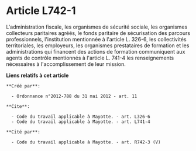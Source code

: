 # Article L742-1

L'administration fiscale, les organismes de sécurité sociale, les organismes collecteurs paritaires agréés, le fonds
paritaire de sécurisation des parcours professionnels, l'institution mentionnée à l'article L. 326-6, les collectivités
territoriales, les employeurs, les organismes prestataires de formation et les administrations qui financent des actions de
formation communiquent aux agents de contrôle mentionnés à l'article L. 741-4 les renseignements nécessaires à
l'accomplissement de leur mission.

**Liens relatifs à cet article**

	**Créé par**:

	  - Ordonnance n°2012-788 du 31 mai 2012 - art. 11

	**Cite**:

	  - Code du travail applicable à Mayotte. - art. L326-6
	  - Code du travail applicable à Mayotte. - art. L741-4

	**Cité par**:

	  - Code du travail applicable à Mayotte. - art. R742-3 (V)
